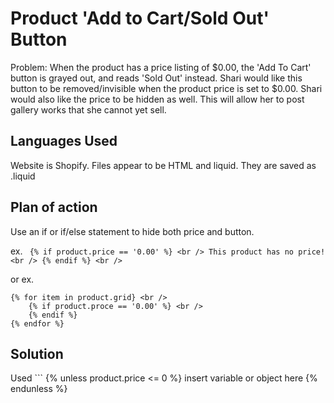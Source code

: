 # Product 'Add to Cart/Sold Out' Button

Problem: When the product has a price listing of $0.00, the 'Add To Cart' button is grayed out, and reads 'Sold Out' instead. Shari would like this button to be removed/invisible when the product price is set to $0.00. Shari would also like the price to be hidden as well. This will allow her to post gallery works that she cannot yet sell.

## Languages Used

Website is Shopify. Files appear to be HTML and liquid. They are saved as .liquid

## Plan of action

Use an if or if/else statement to hide both price and button.

ex. ``` {% if product.price == '0.00' %} <br />
        This product has no price! <br />
    {% endif %} <br />```

or ex.

```
{% for item in product.grid} <br />
    {% if product.proce == '0.00' %} <br />
    {% endif %}
{% endfor %}
```

## Solution

Used ```
{% unless product.price <= 0 %}
 insert variable or object here
{% endunless %}